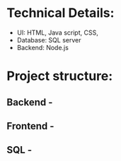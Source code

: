 # Technical Details: 
 - UI: HTML, Java script, CSS, 
 - Database: SQL server
 - Backend:  Node.js


# Project structure:
  ## Backend - 
  ## Frontend - 
  ## SQL - 

